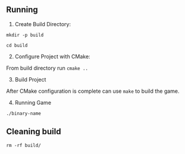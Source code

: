 ## Running
1. Create Build Directory:

`mkdir -p build`

`cd build`

2. Configure Project with CMake:

From build directory run `cmake ..`

3. Build Project

After CMake configuration is complete can use `make` to build the game.

4. Running Game

`./binary-name`

## Cleaning build

`rm -rf build/`
